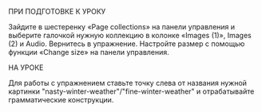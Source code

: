 ПРИ ПОДГОТОВКЕ К УРОКУ

Зайдите в шестеренку «Page collections» на панели управления и выберите галочкой нужную коллекцию в колонке «Images (1)»,  Images (2) и Audio. 
Вернитесь в упражнение. Настройте размер с помощью функции «Change size» на панели управления.

НА УРОКЕ

Для работы с упражнением ставьте точку слева от названия нужной картинки "nasty-winter-weather"/"fine-winter-weather" и отрабатывайте грамматические конструкции.

 
